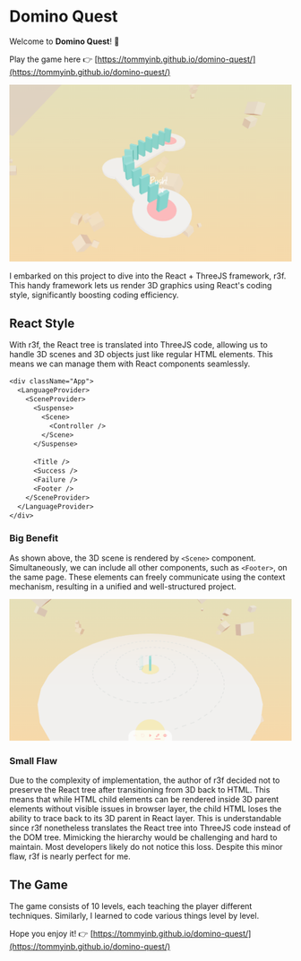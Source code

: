 # Domino Quest

Welcome to **Domino Quest**! 🎉

Play the game here 👉 [https://tommyinb.github.io/domino-quest/](https://tommyinb.github.io/domino-quest/)

![Game Preview](preview/stageB1.png)

I embarked on this project to dive into the React + ThreeJS framework, r3f. This handy framework lets us render 3D graphics using React's coding style, significantly boosting coding efficiency.

## React Style

With r3f, the React tree is translated into ThreeJS code, allowing us to handle 3D scenes and 3D objects just like regular HTML elements. This means we can manage them with React components seamlessly.

```tsx
<div className="App">
  <LanguageProvider>
    <SceneProvider>
      <Suspense>
        <Scene>
          <Controller />
        </Scene>
      </Suspense>

      <Title />
      <Success />
      <Failure />
      <Footer />
    </SceneProvider>
  </LanguageProvider>
</div>
```

### Big Benefit

As shown above, the 3D scene is rendered by `<Scene>` component. Simultaneously, we can include all other components, such as `<Footer>`, on the same page. These elements can freely communicate using the context mechanism, resulting in a unified and well-structured project.

![Layout Preview](preview/stageB4.png)

### Small Flaw

Due to the complexity of implementation, the author of r3f decided not to preserve the React tree after transitioning from 3D back to HTML. This means that while HTML child elements can be rendered inside 3D parent elements without visible issues in browser layer, the child HTML loses the ability to trace back to its 3D parent in React layer. This is understandable since r3f nonetheless translates the React tree into ThreeJS code instead of the DOM tree. Mimicking the hierarchy would be challenging and hard to maintain. Most developers likely do not notice this loss. Despite this minor flaw, r3f is nearly perfect for me.

## The Game

The game consists of 10 levels, each teaching the player different techniques. Similarly, I learned to code various things level by level.

Hope you enjoy it! 👉 [https://tommyinb.github.io/domino-quest/](https://tommyinb.github.io/domino-quest/)
